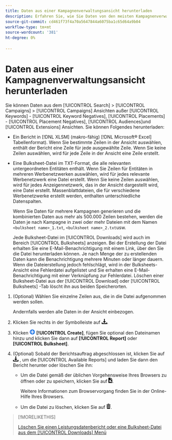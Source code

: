 ```yaml
---
title: Daten aus einer Kampagnenverwaltungsansicht herunterladen
description: Erfahren Sie, wie Sie Daten von den meisten Kampagnenverwaltungsansichten herunterladen können.
source-git-commit: cd461f73f4a70a5647844a6075ba1c65d64a9b04
workflow-type: tm+mt
source-wordcount: '381'
ht-degree: 0%

---
```


# Daten aus einer Kampagnenverwaltungsansicht herunterladen

Sie können Daten aus dem [!UICONTROL Search] > [!UICONTROL Campaigns] > [!UICONTROL Campaigns] Ansichten außer [!UICONTROL Keywords] - [!UICONTROL Keyword Negatives], [!UICONTROL Placements] - [!UICONTROL Placement Negatives], [!UICONTROL Audiences]und [!UICONTROL Extensions] Ansichten. Sie können Folgendes herunterladen:

* Ein Bericht in [!DNL XLSM] (makro-fähig) [!DNL Microsoft® Excel] Tabellenformat). Wenn Sie bestimmte Zeilen in der Ansicht auswählen, enthält der Bericht eine Zeile für jede ausgewählte Zeile. Wenn Sie keine Zeilen auswählen, wird für jede Zeile in der Ansicht eine Zeile erstellt.

* Eine Bulksheet-Datei im TXT-Format, die alle relevanten untergeordneten Entitäten enthält. Wenn Sie Zeilen für Entitäten in mehreren Werbenetzwerken auswählen, wird für jedes relevante Werbenetzwerk eine Datei erstellt. Wenn Sie keine Zeilen auswählen, wird für jedes Anzeigennetzwerk, das in der Ansicht dargestellt wird, eine Datei erstellt. Massenblattdateien, die für verschiedene Werbenetzwerke erstellt werden, enthalten unterschiedliche Datenspalten.

   Wenn Sie Daten für mehrere Kampagnen generieren und die kombinierten Daten aus mehr als 500.000 Zeilen bestehen, werden die Daten je nach Kampagne in zwei oder mehr Dateien mit dem Namen `<bulksheet name>_1.txt`, `<bulksheet name>_2.txt`usw.

   Jede Bulksheet-Datei im [!UICONTROL Downloads] wird auch im Bereich [!UICONTROL Bulksheets] anzeigen. Bei der Erstellung der Datei erhalten Sie eine E-Mail-Benachrichtigung mit einem Link, über den Sie die Datei herunterladen können. Je nach Menge der zu erstellenden Daten kann die Benachrichtigung mehrere Minuten oder länger dauern. Wenn die Dateierstellung jedoch fehlschlägt, wird in der Bulksheets-Ansicht eine Fehlerdatei aufgelistet und Sie erhalten eine E-Mail-Benachrichtigung mit einer Verknüpfung zur Fehlerdatei. Löschen einer Bulksheet-Datei aus der [!UICONTROL Download] oder [!UICONTROL Bulksheets] -Tab löscht ihn aus beiden Speicherorten.

1. (Optional) Wählen Sie einzelne Zeilen aus, die in die Datei aufgenommen werden sollen.

   Andernfalls werden alle Daten in der Ansicht einbezogen.

1. Klicken Sie rechts in der Symbolleiste auf ![Berichtsdownload](/help/search-social-commerce/assets/download.png "Berichtsdownload").

1. Klicken ![Erstellen](/help/search-social-commerce/assets/add.png "Erstellen") **[!UICONTROL Create]**, fügen Sie optional den Dateinamen hinzu und klicken Sie dann auf **[!UICONTROL Report]** oder **[!UICONTROL Bulksheet]**.

1. (Optional) Sobald der Berichtsauftrag abgeschlossen ist, klicken Sie auf ![Berichtsdownload](/help/search-social-commerce/assets/download.png "Berichtsdownload") , um die [!UICONTROL Available Reports] und laden Sie dann den Bericht herunter oder löschen Sie ihn:

   * Um die Datei gemäß der üblichen Vorgehensweise Ihres Browsers zu öffnen oder zu speichern, klicken Sie auf ![Tabelle herunterladen](/help/search-social-commerce/assets/download-spreadsheet.png "Tabelle herunterladen").

      Weitere Informationen zum Browservorgang finden Sie in der Online-Hilfe Ihres Browsers.

   * Um die Datei zu löschen, klicken Sie auf ![Löschen](/help/search-social-commerce/assets/delete.png "Löschen").

>[!MORELIKETHIS]
>
>[Löschen Sie einen Leistungsdatenbericht oder eine Bulksheet-Datei aus dem [!UICONTROL Downloads] Menü](/help/search-social-commerce/common-tasks/navigation-editing-selection/download-delete-data.md)
